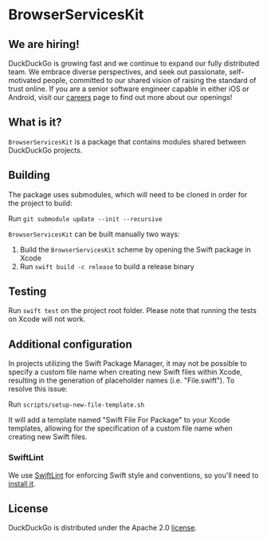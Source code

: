 # BrowserServicesKit

## We are hiring!

DuckDuckGo is growing fast and we continue to expand our fully distributed team. We embrace diverse perspectives, and seek out passionate, self-motivated people, committed to our shared vision of raising the standard of trust online. If you are a senior software engineer capable in either iOS or Android, visit our [careers](https://duckduckgo.com/hiring/#open) page to find out more about our openings!

## What is it?

`BrowserServicesKit` is a package that contains modules shared between DuckDuckGo projects.

## Building

The package uses submodules, which will need to be cloned in order for the project to build:

Run `git submodule update --init --recursive`

`BrowserServicesKit` can be built manually two ways:

1. Build the `BrowserServicesKit` scheme by opening the Swift package in Xcode
2. Run `swift build -c release` to build a release binary

## Testing

Run `swift test` on the project root folder. Please note that running the tests on Xcode will not work.

## Additional configuration

In projects utilizing the Swift Package Manager, it may not be possible to specify a custom file name when creating new Swift files within Xcode, resulting in the generation of placeholder names (i.e. "File.swift"). To resolve this issue: 

Run `scripts/setup-new-file-template.sh`

It will add a template named "Swift File For Package" to your Xcode templates, allowing for the specification of a custom file name when creating new Swift files.

### SwiftLint

We use [SwiftLint](https://github.com/realm/SwiftLint) for enforcing Swift style and conventions, so you'll need to [install it](https://github.com/realm/SwiftLint#installation).

## License

DuckDuckGo is distributed under the Apache 2.0 [license](https://github.com/duckduckgo/BrowserServicesKit/blob/main/LICENSE).
